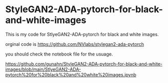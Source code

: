 # StyleGAN2-ADA-pytorch-for-black-and-white-images
This is my code for StlyeGAN2-ADA-pytorch for black and white images.

orginal code is https://github.com/NVlabs/stylegan2-ada-pytorch

you should check the notebook file for the usuage. 

https://github.com/gunahn/StyleGAN2-ADA-pytorch-for-black-and-white-images/blob/main/StlyeGAN2-ADA-pytorch%20for%20black%20and%20white%20images.ipynb
